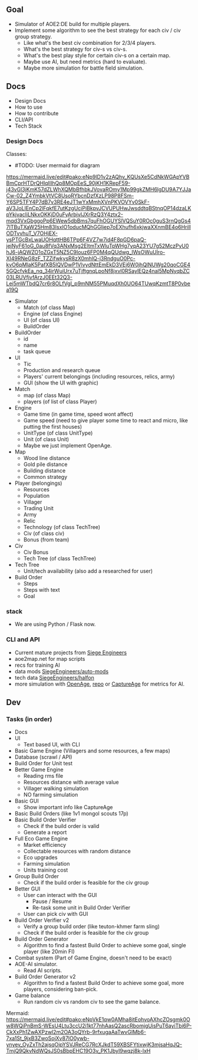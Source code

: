 ## Goal

- Simulator of AOE2:DE build for multiple players.
- Implement some algorithm to see the best strategy for each civ / civ group strategy.
  - Like what's the best civ combination for 2/3/4 players.
  - What's the best strategy for civ-s vs civ-s.
  - What's the best play style for certain civ-s on a certain map.
  - Maybe use AI, but need metrics (hard to evaluate).
  - Maybe more simulation for battle field simulation.

## Docs

- Design Docs
- How to use
- How to contribute
- CLI/API
- Tech Stack

### Design Docs

Classes:

- #TODO: User mermaid for diagram

https://mermaid.live/edit#pako:eNp9lD1v2zAQhv_KQUsXe5CdNkWGApYVBBmCprHTDrQHlqIlIhQp8MOpEeS_90jKH1KRepF59-j43vGl3jKmK57dZLWhXQMbBfhbkJVovaROmy1Mp99gkZMH6lgDU9A7YJJaCw-02_Z4YmbkVtVC8UsoRYbcnDzfXzLP98P8FSm-Y6SP5TFY4P7dB7v3RE4eJT1wYxMmhXVnPKVOVYv0SkF-aV3JoLlEnCp2lFqkfE7utKzgUciPiBkpvJCVUPUHwJwsddtqBStnqOP14dzaLKpYkjvacliLNkxOKKjD0uFyArbjvIJXrRzQ3Y4ztx2-mqd3VxGbggoPp6EWew5dbBms7quFhOGUYSlVQSuY0ROc0guS3rnQgGs47ITBuTXaW25Hm83IsxIO1oducMQhGGIjep7oEXhufh6xkjwaXXnmBE4o6HrillODTvvhuT_V7OHjEX-ysPTGcBxLwaUOHqttHB6TPp6F4VZ7w7id4F8pGD6paQ-jejNyF61oG_0au8fVq3ANxMsg2EltmTxWluTpWHg7yqA23YU7g52MczPyU0hJ6-jAQWZO1oZGxT5NZ5C9Iouz6FP0M4qQUdwg_IWsOWuUlro-XI49RNeG8zF_TZZifwkysR8zX0mhlQ-j3RndguO0Pc-kvO6pMlaK5PafXB5lQVDwP1VlvydNttEmEkD3VEj6W0jhQlNUWg20qoCGE45GQcfvkEa_nq_34irWuiUrx7uTjftgnqLpoNf8jxvl0RSaylEQz4nal5MpNyqbZC03LRUVfjvfArzJ0EEt32Q3-Lei5mWTbdQ7cr6r8OLfVgI_p9mNM55PMuqdXh0UO64TUwqKzmtT8P0vbea19Q

- Simulator
  - Match (of class Map)
  - Engine (of class Engine)
  - UI (of class UI)
  - BuildOrder
- BuildOrder
  - id
  - name
  - task queue
- UI
  - Tic
  - Production and research queue
  - Players' current belongings (including resources, relics, army)
  - GUI (show the UI with graphic)
- Match
  - map (of class Map)
  - players (of list of class Player)
- Engine
  - Game time (in game time, speed wont affect)
  - Game speed (need to give player some time to react and micro, like putting the first houses)
  - UnitType (of class UnitType)
  - Unit (of class Unit)
  - Maybe we just implement OpenAge.
- Map
  - Wood line distance
  - Gold pile distance
  - Building distance
  - Common strategy
- Player (belongings)
  - Resources
  - Population
  - Villager
  - Trading Unit
  - Army
  - Relic
  - Technology (of class TechTree)
  - Civ (of class civ)
  - Bonus (from team)
- Civ
  - Civ Bonus
  - Tech Tree (of class TechTree)
- Tech Tree
  - Unit/tech availability (also add a researched for user)
- Build Order
  - Steps
  - Steps with text
  - Goal

### stack

- We are using Python / Flask now.

### CLI and API

- Current mature projects from [Siege Engineers](https://siegeengineers.org/projects)
- aoe2map.net for map scripts
- recs for training AI
- data mods [SiegeEngineers/auto-mods](https://github.com/SiegeEngineers/auto-mods)
- tech data [SiegeEngineers/halfon](https://github.com/SiegeEngineers/halfon/)
- more simulation with [OpenAge](https://blog.openage.dev/), [repo](https://github.com/SFTtech/openage) or [CaptureAge](https://captureage.com/) for metrics for AI.

## Dev

### Tasks (in order)

- Docs
- UI
  - Text based UI, with CLI
- Basic Game Engine (Villagers and some resources, a few maps)
- Database (scrawl / API)
- Build Order for Unit test
- Better Game Engine
  - Reading rms file
  - Resources distance with average value
  - Villager walking simulation
  - NO farming simulation
- Basic GUI
  - Show important info like CaptureAge
- Basic Build Orders (like 1v1 mongol scouts 17p)
- Basic Build Order Verifier
  - Check if the build order is valid
  - Generate a report
- Full Eco Game Engine
  - Market efficiency
  - Collectable resources with random distance
  - Eco upgrades
  - Farming simulation
  - Units training cost
- Group Build Order
  - Check if the build order is feasible for the civ group
- Better GUI
  - User can interact with the GUI
    - Pause / Resume
    - Re-task some unit in Build Order Verifier
  - User can pick civ with GUI
- Build Order Verifier v2
  - Verify a group build order (like teuton-khmer farm sling)
  - Check if the build order is feasible for the civ group
- Build Order Generator
  - Algorithm to find a fastest Build Order to achieve some goal, single player (like 20min FI)
- Combat system (Part of Game Engine, doesn't need to be exact)
- AOE-AI simulator.
  - Read AI scripts.
- Build Order Generator v2
  - Algorithm to find a fastest Build Order to achieve some goal, more players, considering ban-pick.
- Game balance
  - Run random civ vs random civ to see the game balance.

Mermaid:
https://mermaid.live/edit#pako:eNpVkE1qw0AMha8itEohvoAXhcZOsgmk0Ow8WQiPnBmS-WEsU4Ltu3ccU2i1kt77nhAasQ2ascRbomjgUisPuT6ayiTbi6P-CkXxPh1ZwAXPzwl2m2OA3oQYrb-9rfxugaAaTwvGIMb6-7xa1St_9jxB3ZwoSojXv87lO0ywb-ynyev_OyZxTh2ajsqOipYSVJReCG7RcXJkdT59XBSFYtixwjK3mjsaHqJQ-TmjQ9QkvNdWQsJS0sBbpEHC19O3v_PK1JbyI9wqzj8k-lxH